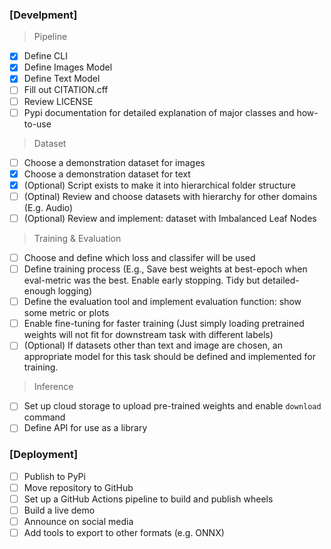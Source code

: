 ### [Develpment]
>Pipeline
- [x] Define CLI
- [x] Define Images Model
- [x] Define Text Model
- [ ] Fill out CITATION.cff
- [ ] Review LICENSE
- [ ] Pypi documentation for detailed explanation of major classes and how-to-use

>Dataset
- [ ] Choose a demonstration dataset for images
- [x] Choose a demonstration dataset for text
- [x] (Optional) Script exists to make it into hierarchical folder structure
- [ ] (Optinal) Review and choose datasets with hierarchy for other domains (E.g. Audio)
- [ ] (Optional) Review and implement: dataset with Imbalanced Leaf Nodes

>Training & Evaluation
- [ ] Choose and define which loss and classifer will be used
- [ ] Define training process (E.g., Save best weights at best-epoch when eval-metric was the best. Enable early stopping. Tidy but detailed-enough logging)
- [ ] Define the evaluation tool and implement evaluation function: show some metric or plots
- [ ] Enable fine-tuning for faster training (Just simply  loading pretrained weights will not fit for downstream task with different labels)
- [ ] (Optional) If datasets other than text and image are chosen, an appropriate model for this task should be defined and implemented for training.

>Inference
- [ ] Set up cloud storage to upload pre-trained weights and enable `download` command
- [ ] Define API for use as a library

### [Deployment]
- [ ] Publish to PyPi
- [ ] Move repository to GitHub
- [ ] Set up a GitHub Actions pipeline to build and publish wheels
- [ ] Build a live demo
- [ ] Announce on social media
- [ ] Add tools to export to other formats (e.g. ONNX)
